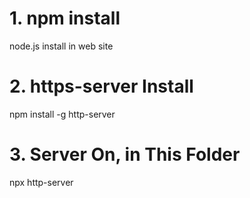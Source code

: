
# 1. npm install
node.js install in web site

# 2. https-server Install
npm install -g http-server

# 3. Server On, in This Folder
npx http-server